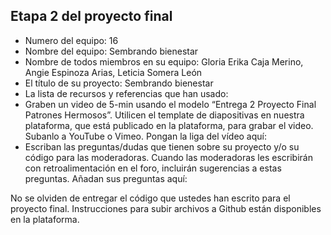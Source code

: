 ## Etapa 2 del proyecto final

- Numero del equipo: 16
- Nombre del equipo: Sembrando bienestar
- Nombre de todos miembros en su equipo: Gloria Erika Caja Merino, Angie Espinoza Arias, Leticia Somera León
- El título de su proyecto: Sembrando bienestar
- La lista de recursos y referencias que han usado:
- Graben un video de 5-min usando el modelo “Entrega 2 Proyecto Final Patrones Hermosos”. Utilicen el template de diapositivas en nuestra plataforma, que está publicado en la plataforma, para grabar el video. Subanlo a YouTube o Vimeo. Pongan la liga del vídeo aquí: 
- Escriban las preguntas/dudas que tienen sobre su proyecto y/o su código para las moderadoras. Cuando las moderadoras les escribirán con retroalimentación en el foro, incluirán sugerencias a estas preguntas. Añadan sus preguntas aquí:

No se olviden de entregar el código que ustedes han escrito para el proyecto final. Instrucciones para subir archivos a Github están disponibles en la plataforma.
